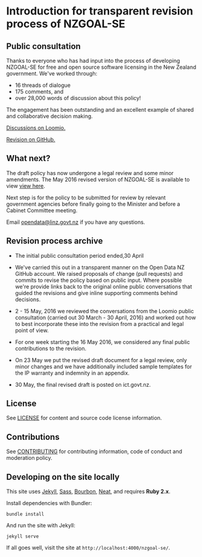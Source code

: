 # Introduction for transparent revision process of NZGOAL-SE

## Public consultation
Thanks to everyone who has had input into the process of developing NZGOAL-SE for free and open source software licensing in the New Zealand government. We've worked through:

 - 16 threads of dialogue
 - 175 comments, and
 - over 28,000 words of discussion about this policy!

The engagement has been outstanding and an excellent example of shared and collaborative decision making.

[Discussions on Loomio.](https://www.loomio.org/g/NohQxyr9/nzgoal-software-extension-discussion-of-draft)

[Revision on GitHub.](https://github.com/opendatanz/nzgoal-se)

## What next?
The draft policy has now undergone a legal review and some minor amendments. The May 2016 revised version of NZGOAL-SE is available to view [view here](https://www.ict.govt.nz/assets/Uploads/Documents/NZGOAL-Software-Extension-Revision-May-2016.pdf).

Next step is for the policy to be submitted for review by relevant government agencies before finally going to the Minister and before a Cabinet Committee meeting.

Email [opendata@linz.govt.nz](mailto:opendata@linz.govt.nz) if you have any questions.


## Revision process archive

 - The initial public consultation period ended,30 April

 - We've carried this out in a transparent manner on the Open Data NZ GitHub account. We raised proposals of change (pull requests) and commits to revise the policy based on public input. Where possible we're provide links back to the original online public conversations that guided the revisions and give inline supporting comments behind decisions.

 - 2 - 15 May, 2016 we reviewed the conversations from the Loomio public consultation (carried out 30 March - 30 April, 2016) and worked out how to best incorporate these into the revision from a practical and legal point of view.

 - For one week starting the 16 May 2016, we considered any final public contributions to the revision.

 - On 23 May we put the revised draft document for a legal review, only minor changes and we have additionally included sample templates for the IP warranty and indemnity in an appendix.

 - 30 May, the final revised draft is posted on ict.govt.nz.

## License

See [LICENSE](LICENSE.md) for content and source code license information.

## Contributions

See [CONTRIBUTING](CONTRIBUTING.md) for contributing information, code of conduct and moderation policy.

## Developing on the site locally

This site uses [Jekyll](http://jekyllrb.com), [Sass](http://sass-lang.com), [Bourbon](http://bourbon.io), [Neat](http://neat.bourbon.io), and requires **Ruby 2.x**.

Install dependencies with Bundler:

```
bundle install
```

And run the site with Jekyll:

```
jekyll serve
```

If all goes well, visit the site at `http://localhost:4000/nzgoal-se/`.
